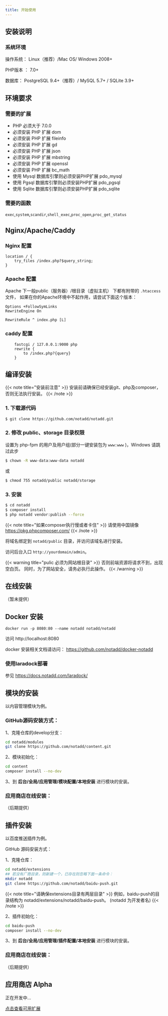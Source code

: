 ```yaml
---
title: 开始使用
---
```


## 安装说明

### 系统环境

操作系统： Linux（推荐）/Mac OS/ Windows 2008+

PHP版本 ： 7.0+

数据库： PostgreSQL 9.4+（推荐）/ MySQL 5.7+ / SQLite 3.9+


## 环境要求

### 需要的扩展

* PHP 必须大于 7.0.0
* 必须安装 PHP 扩展 dom
* 必须安装 PHP 扩展 fileinfo
* 必须安装 PHP 扩展 gd
* 必须安装 PHP 扩展 json
* 必须安装 PHP 扩展 mbstring
* 必须安装 PHP 扩展 openssl
* 必须安装 PHP 扩展 bc_math
* 使用 Mysql 数据库引擎则必须安装PHP扩展 pdo_mysql
* 使用 Pgsql 数据库引擎则必须安装PHP扩展 pdo_pgsql
* 使用 Sqlite 数据库引擎则必须安装PHP扩展 pdo_sqlite

### 需要的函数

`exec`,`system`,`scandir`,`shell_exec`,`proc_open`,`proc_get_status`


## Nginx/Apache/Caddy

### Nginx 配置

```
location / {
    try_files /index.php?$query_string;
}
```

### Apache 配置

Apache 下一般public（服务器）/根目录（虚拟主机） 下都有附带的 `.htaccess` 文件，
如果在你的Apache环境中不起作用，请尝试下面这个版本：

```
Options +FollowSymLinks
RewriteEngine On

RewriteRule ^ index.php [L]
```
### caddy 配置

```
    fastcgi / 127.0.0.1:9000 php
    rewrite {
        to /index.php?{query}
    }
 ```
## 编译安装

{{< note title="安装前注意" >}}
安装前请确保已经安装git、php及composer，否则无法执行安装。
{{< /note >}}


### 1. 下载源代码

```bash
$ git clone https://github.com/notadd/notadd.git
```

### 2. 修改 public、storage 目录权限

设置为 php-fpm 的用户及用户组(部分一键安装包为 `www:www` )，Windows 请跳过此步

```bash
$ chown -R www-data:www-data notadd
```

或

```bash
$ chmod 755 notadd/public notadd/storage
```

### 3. 安装

```bash
$ cd notadd
$ composer install
$ php notadd vendor:publish --force
```
{{< note title="如果composer执行慢或者卡住" >}}
请使用中国镜像 https://pkg.phpcomposer.com/
{{< /note >}}

将域名绑定到 `notadd/public` 目录，并访问该域名进行安装。

访问后台入口 `http://yourdomain/admin`。

{{< warning title="pulic 必须为网站根目录" >}}
否则前端资源将请求不到，出现空白页。
同时，为了网站安全，请务必执行此操作。
{{< /warning >}}

## 在线安装

（暂未提供）

## Docker 安装

```
docker run -p 8080:80 --name notadd notadd/notadd
```

访问 http://localhost:8080

docker 安装相关文档请访问： https://github.com/notadd/docker-notadd

### 使用laradock部署

参见 https://docs.notadd.com/laradock/


## 模块的安装

以内容管理模块为例。



### GitHub源码安装方式：

1、克隆仓库的develop分支：

```bash
cd notadd/modules
git clone https://github.com/notadd/content.git
```

2、模块初始化：

```bash
cd content
composer install --no-dev
```

3、到 **后台/全局/应用管理/模块配置/本地安装** 进行模块的安装。


### 应用商店在线安装：

（后期提供）


## 插件安装

以百度推送插件为例。

GitHub 源码安装方式：

1、克隆仓库：

```bash
cd notadd/extensions
## 若没有厂商目录，则新建一个，已存在则忽略下面一条命令：
mkdir notadd
git clone https://github.com/notadd/baidu-push.git
```

{{< note title="请确保extensions目录有两层目录" >}}
例如，baidu-push的目录结构为 notadd/extensions/notadd/baidu-push。 (notadd 为开发者名)
{{< /note >}}

2、插件初始化：

```bash
cd baidu-push
composer install --no-dev
```

3、到 **后台/全局/应用管理/插件配置/本地安装** 进行模块的安装。





### 应用商店在线安装：

（后期提供）



## 应用商店 Alpha

正在开发中...

[点击查看可用扩展](https://bbs.notadd.com/topic/7/notadd-%E6%A8%A1%E5%9D%97%E6%8F%92%E4%BB%B6%E6%A8%A1%E6%9D%BF%E6%8B%93%E5%B1%95-%E8%BF%9B%E5%BA%A6%E8%A1%A8)


